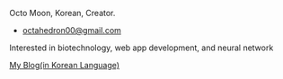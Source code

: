 Octo Moon, Korean, Creator.

- octahedron00@gmail.com

Interested in biotechnology, web app development, and neural network

[My Blog(in Korean Language)](https://octahedron00.tistory.com)

<!---
octahedron00/octahedron00 is a ✨ special ✨ repository because its `README.md` (this file) appears on your GitHub profile.
You can click the Preview link to take a look at your changes.
--->
